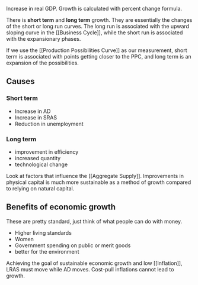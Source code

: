 Increase in real GDP.
Growth is calculated with percent change formula.

There is **short term** and **long term** growth. They are essentially the changes of the short or long run curves. The long run is associated with the upward sloping curve in the [[Business Cycle]], while the short run is associated with the expansionary phases.

If we use the [[Production Possibilities Curve]] as our measurement, short term is associated with points getting closer to the PPC, and long term is an expansion of the possibilities.

## Causes
### Short term
- Increase in AD
- Increase in SRAS
- Reduction in unemployment

### Long term
- improvement in efficiency
- increased quantity
- technological change

Look at factors that influence the [[Aggregate Supply]].
Improvements in physical capital is much more sustainable as a method of growth compared to relying on natural capital.
## Benefits of economic growth
These are pretty standard, just think of what people can do with money.
- Higher living standards
- Women
- Government spending on public or merit goods
- better for the environment

Achieving the goal of sustainable economic growth and low [[Inflation]], LRAS must move while AD moves. Cost-pull inflations cannot lead to growth.